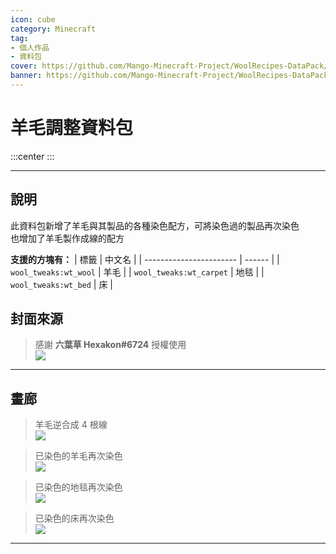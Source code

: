 ```yaml
---
icon: cube
category: Minecraft
tag:
- 個人作品
- 資料包
cover: https://github.com/Mango-Minecraft-Project/WoolRecipes-DataPack/blob/main/img/icon/new_icon.png?raw=true
banner: https://github.com/Mango-Minecraft-Project/WoolRecipes-DataPack/blob/main/img/icon/new_icon.png?raw=true
---
```


# 羊毛調整資料包

:::center
<BadgeGithub name="羊毛調整資料包" path="Mango-Minecraft-Project/WoolRecipes-DataPack"/><BadgeModrinth name="羊毛調整資料包" path="/datapack/wool-recipes"/><BadgeMcmod name="羊毛調整資料包" path="7623"/>
:::

---

## 說明

此資料包新增了羊毛與其製品的各種染色配方，可將染色過的製品再次染色  
也增加了羊毛製作成線的配方  

**支援的方塊有：**
| 標籤                    | 中文名 |
| ----------------------- | ------ |
| `wool_tweaks:wt_wool`   | 羊毛   |
| `wool_tweaks:wt_carpet` | 地毯   |
| `wool_tweaks:wt_bed`    | 床     |

## 封面來源

> 感謝 **六葉草 Hexakon#6724** 授權使用  
> ![][icon-license]  

---

## 畫廊

> 羊毛逆合成 4 根線  
> ![][gallery-wool-to-string]  

> 已染色的羊毛再次染色  
> ![][gallery-wool-redye]  

> 已染色的地毯再次染色  
> ![][gallery-carpet-redye]  

> 已染色的床再次染色  
> ![][gallery-bed-redye]  

---

[icon-license]: https://raw.githubusercontent.com/Mango-Minecraft-Project/WoolRecipes-DataPack/main/img/icon/new_icon_license.png

[gallery-wool-to-string]: https://github.com/Mango-Minecraft-Project/WoolRecipes-DataPack/blob/main/img/README/wool_tweaks_wool_to_string.png?raw=true
[gallery-wool-redye]: https://github.com/Mango-Minecraft-Project/WoolRecipes-DataPack/blob/main/img/README/wool_tweaks_wool_white_wool.png?raw=true
[gallery-carpet-redye]: https://github.com/Mango-Minecraft-Project/WoolRecipes-DataPack/blob/main/img/README/wool_tweaks_carpet_white_carpet.png?raw=true
[gallery-bed-redye]: https://github.com/Mango-Minecraft-Project/WoolRecipes-DataPack/blob/main/img/README/wool_tweaks_bed_yellow_bed.png?raw=true
